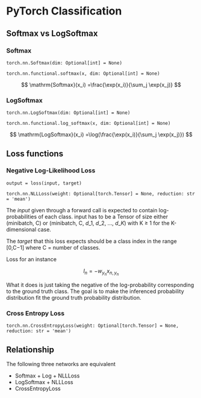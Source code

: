 # PyTorch Classification

## Softmax vs LogSoftmax

### Softmax

`torch.nn.Softmax(dim: Optional[int] = None)`

`torch.nn.functional.softmax(x, dim: Optional[int] = None)`

$$
\mathrm{Softmax}(x_i) =\frac{\exp(x_i)}{\sum_j \exp(x_j)}
$$

### LogSoftmax

`torch.nn.LogSoftmax(dim: Optional[int] = None)`

`torch.nn.functional.log_softmax(x, dim: Optional[int] = None)`

$$
\mathrm{LogSoftmax}(x_i) =\log(\frac{\exp(x_i)}{\sum_j \exp(x_j)})
$$

## Loss functions

### Negative Log-Likelihood Loss

`output = loss(input, target)`

`torch.nn.NLLLoss(weight: Optional[torch.Tensor] = None, reduction: str = 'mean')`

The _input_ given through a forward call is expected to contain log-probabilities of each class. input has to be a Tensor of size either \(minibatch, C\) or \(minibatch, C, $d\_1$, $d\_2$, ..., $d\_K$\) with K ≥ 1 for the K-dimensional case.

The _target_ that this loss expects should be a class index in the range \[0,C−1\] where C = number of classes.

Loss for an instance

$$l_n = - w_{y_n} x_{n,y_n}$$

What it does is just taking the negative of the log-probability corresponding to the ground truth class. The goal is to make the inferenced probability distribution fit the ground truth probability distribution.

### Cross Entropy Loss

`torch.nn.CrossEntropyLoss(weight: Optional[torch.Tensor] = None, reduction: str = 'mean')`

## Relationship

The following three networks are equivalent

* Softmax + Log + NLLLoss
* LogSoftmax + NLLLoss
* CrossEntropyLoss

